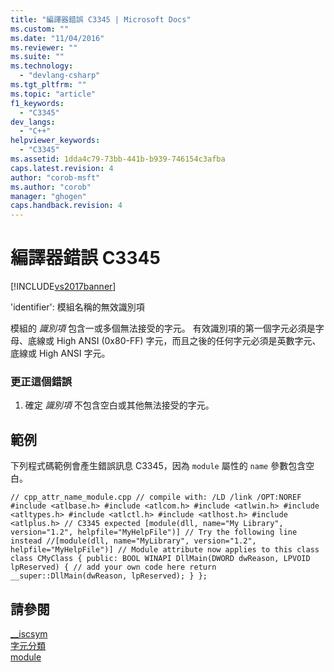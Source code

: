 ```yaml
---
title: "編譯器錯誤 C3345 | Microsoft Docs"
ms.custom: ""
ms.date: "11/04/2016"
ms.reviewer: ""
ms.suite: ""
ms.technology: 
  - "devlang-csharp"
ms.tgt_pltfrm: ""
ms.topic: "article"
f1_keywords: 
  - "C3345"
dev_langs: 
  - "C++"
helpviewer_keywords: 
  - "C3345"
ms.assetid: 1dda4c79-73bb-441b-b939-746154c3afba
caps.latest.revision: 4
author: "corob-msft"
ms.author: "corob"
manager: "ghogen"
caps.handback.revision: 4
---
```

# 編譯器錯誤 C3345
[!INCLUDE[vs2017banner](../../assembler/inline/includes/vs2017banner.md)]

'identifier': 模組名稱的無效識別項  
  
 模組的 *識別項* 包含一或多個無法接受的字元。 有效識別項的第一個字元必須是字母、底線或 High ANSI \(0x80\-FF\) 字元，而且之後的任何字元必須是英數字元、底線或 High ANSI 字元。  
  
### 更正這個錯誤  
  
1.  確定 *識別項* 不包含空白或其他無法接受的字元。  
  
## 範例  
 下列程式碼範例會產生錯誤訊息 C3345，因為 `module` 屬性的 `name` 參數包含空白。  
  
```  
// cpp_attr_name_module.cpp // compile with: /LD /link /OPT:NOREF #include <atlbase.h> #include <atlcom.h> #include <atlwin.h> #include <atltypes.h> #include <atlctl.h> #include <atlhost.h> #include <atlplus.h> // C3345 expected [module(dll, name="My Library", version="1.2", helpfile="MyHelpFile")] // Try the following line instead //[module(dll, name="MyLibrary", version="1.2", helpfile="MyHelpFile")] // Module attribute now applies to this class class CMyClass { public: BOOL WINAPI DllMain(DWORD dwReason, LPVOID lpReserved) { // add your own code here return __super::DllMain(dwReason, lpReserved); } };  
```  
  
## 請參閱  
 [\_\_iscsym](../../c-runtime-library/reference/iscsym-functions.md)   
 [字元分類](../../c-runtime-library/character-classification.md)   
 [module](../../windows/module-cpp.md)